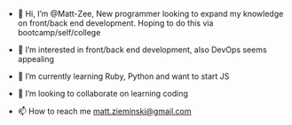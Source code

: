 - 👋 Hi, I’m @Matt-Zee, New programmer looking to expand my knowledge on front/back end development. Hoping to do this via bootcamp/self/college

- 👀 I’m interested in front/back end development, also DevOps seems appealing

- 🌱 I’m currently learning Ruby, Python and want to start JS

- 💞️ I’m looking to collaborate on learning coding

- 📫 How to reach me matt.zieminski@gmail.com
